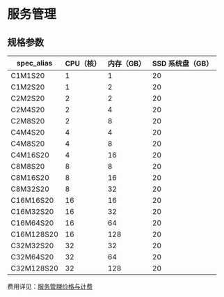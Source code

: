 # 服务管理

## 规格参数

| spec_alias | CPU（核） | 内存（GB） | SSD 系统盘（GB） |
|------------|-----------|------------|------------------|
| C1M1S20    |         1 |          1 |               20 |
| C1M2S20    |         1 |          2 |               20 |
| C2M2S20    |         2 |          2 |               20 |
| C2M4S20    |         2 |          4 |               20 |
| C2M8S20    |         2 |          8 |               20 |
| C4M4S20    |         4 |          4 |               20 |
| C4M8S20    |         4 |          8 |               20 |
| C4M16S20   |         4 |         16 |               20 |
| C8M8S20    |         8 |          8 |               20 |
| C8M16S20   |         8 |         16 |               20 |
| C8M32S20   |         8 |         32 |               20 |
| C16M16S20  |        16 |         16 |               20 |
| C16M32S20  |        16 |         32 |               20 |
| C16M64S20  |        16 |         64 |               20 |
| C16M128S20 |        16 |        128 |               20 |
| C32M32S20  |        32 |         32 |               20 |
| C32M64S20  |        32 |         64 |               20 |
| C32M128S20 |        32 |        128 |               20 |

费用详见：[服务管理价格与计费](http://support.c.163.com/md.html#!容器服务/服务管理/服务管理价格与计费.md)